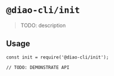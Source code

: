 # `@diao-cli/init`

> TODO: description

## Usage

```
const init = require('@diao-cli/init');

// TODO: DEMONSTRATE API
```
